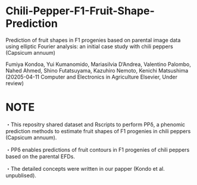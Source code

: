 # Chili-Pepper-F1-Fruit-Shape-Prediction

Prediction of fruit shapes in F1 progenies based on parental image data using elliptic Fourier analysis: an initial case study with chili peppers (Capsicum annuum)

Fumiya Kondoa, Yui Kumanomido, Mariasilvia D’Andrea, Valentino Palombo, Nahed Ahmed, Shino Futatsuyama, Kazuhiro Nemoto, Kenichi Matsushima
(20205-04-11 Computer and Electronics in Agriculture Elsevier, Under review)


# NOTE
・This repositry shared dataset and Rscripts to perform PPδ, a phenomic prediction methods to estimate fruit shapes of F1 progenies in chili peppers (Capsicum annuum).

・PPδ enables predictions of fruit contours in F1 progenies of chili peppers based on the parental EFDs.

・The detailed concepts were written in our papper (Kondo et al. unpublised).
